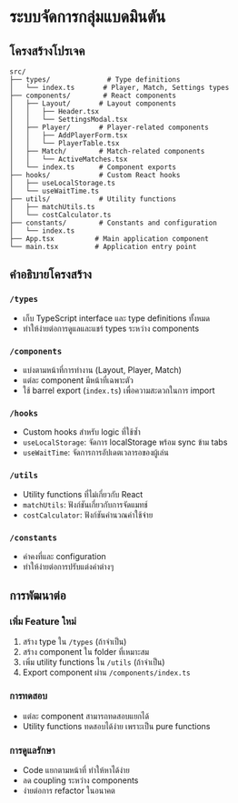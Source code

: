 # ระบบจัดการกลุ่มแบดมินตัน

## โครงสร้างโปรเจค

```
src/
├── types/              # Type definitions
│   └── index.ts       # Player, Match, Settings types
├── components/        # React components
│   ├── Layout/       # Layout components
│   │   ├── Header.tsx
│   │   └── SettingsModal.tsx
│   ├── Player/       # Player-related components
│   │   ├── AddPlayerForm.tsx
│   │   └── PlayerTable.tsx
│   ├── Match/        # Match-related components
│   │   └── ActiveMatches.tsx
│   └── index.ts      # Component exports
├── hooks/            # Custom React hooks
│   ├── useLocalStorage.ts
│   └── useWaitTime.ts
├── utils/            # Utility functions
│   ├── matchUtils.ts
│   └── costCalculator.ts
├── constants/        # Constants and configuration
│   └── index.ts
├── App.tsx          # Main application component
└── main.tsx         # Application entry point
```

## คำอธิบายโครงสร้าง

### `/types`
- เก็บ TypeScript interface และ type definitions ทั้งหมด
- ทำให้ง่ายต่อการดูแลและแชร์ types ระหว่าง components

### `/components`
- แบ่งตามหน้าที่การทำงาน (Layout, Player, Match)
- แต่ละ component มีหน้าที่เฉพาะตัว
- ใช้ barrel export (`index.ts`) เพื่อความสะดวกในการ import

### `/hooks`
- Custom hooks สำหรับ logic ที่ใช้ซ้ำ
- `useLocalStorage`: จัดการ localStorage พร้อม sync ข้าม tabs
- `useWaitTime`: จัดการการอัปเดตเวลารอของผู้เล่น

### `/utils`
- Utility functions ที่ไม่เกี่ยวกับ React
- `matchUtils`: ฟังก์ชันเกี่ยวกับการจัดแมทช์
- `costCalculator`: ฟังก์ชันคำนวณค่าใช้จ่าย

### `/constants`
- ค่าคงที่และ configuration
- ทำให้ง่ายต่อการปรับแต่งค่าต่างๆ

## การพัฒนาต่อ

### เพิ่ม Feature ใหม่
1. สร้าง type ใน `/types` (ถ้าจำเป็น)
2. สร้าง component ใน folder ที่เหมาะสม
3. เพิ่ม utility functions ใน `/utils` (ถ้าจำเป็น)
4. Export component ผ่าน `/components/index.ts`

### การทดสอบ
- แต่ละ component สามารถทดสอบแยกได้
- Utility functions ทดสอบได้ง่าย เพราะเป็น pure functions

### การดูแลรักษา
- Code แยกตามหน้าที่ ทำให้หาได้ง่าย
- ลด coupling ระหว่าง components
- ง่ายต่อการ refactor ในอนาคต